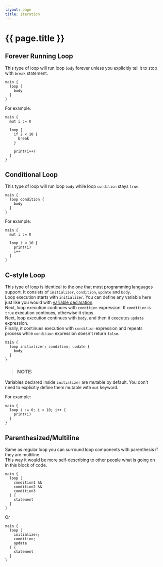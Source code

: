 ```yaml
---
layout: page
title: Iteration
---
```


# {{ page.title }}

## Forever Running Loop
This type of loop will run loop `body` forever unless you explicitly tell it
to stop with `break` statement.

```the
main {
  loop {
    body
  }
}
```

For example:

```the
main {
  mut i := 0

  loop {
    if i < 10 {
      break
    }

    print(i++)
  }
}
```

## Conditional Loop
This type of loop will run loop `body` while loop `condition` stays `true`.

```the
main {
  loop condition {
    body
  }
}
```

For example:

```the
main {
  mut i := 0

  loop i < 10 {
    print(i)
    i++
  }
}
```

## C-style Loop
This type of loop is identical to the one that most programming languages
support. It consists of `initializer`, `condition`, `update` and `body`. \
Loop execution starts with `initializer`. You can define any variable here just
like you would with
[variable declaration](/guides/operations.html#variable-declaration). \
Next, loop execution continues with `condition` expression. If `condition` is
`true` execution continues, otherwise it stops. \
Next, loop execution continues with `body`, and then it executes `update`
expression. \
Finally, it continues execution with `condition` expression and repeats
process while `condition` expression doesn't return `false`.

```the
main {
  loop initializer; condition; update {
    body
  }
}
```

> ### NOTE:
  Variables declared inside `initializer` are mutable by default. You don't
  need to explicitly define them mutable with `mut` keyword.

For example:

```the
main {
  loop i := 0; i < 10; i++ {
    print(i)
  }
}
```

## Parenthesized/Multiline
Same as regular loop you can surround loop components with parenthesis
if they are multiline. \
This way it would be more self-describing to other people what is going on in
this block of code.

```the
main {
  loop (
    condition1 &&
    condition2 &&
    condition3
  ) {
    statement
  }
}
```

Or

```the
main {
  loop (
    initializer;
    condition;
    update
  ) {
    statement
  }
}
```
